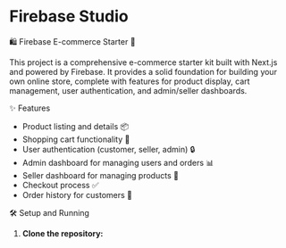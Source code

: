 # Firebase Studio

🛍️ Firebase E-commerce Starter 🚀

This project is a comprehensive e-commerce starter kit built with Next.js and powered by Firebase. It provides a solid foundation for building your own online store, complete with features for product display, cart management, user authentication, and admin/seller dashboards.

✨ Features

- Product listing and details 📦
- Shopping cart functionality 🛒
- User authentication (customer, seller, admin) 🔒
- Admin dashboard for managing users and orders 📊
- Seller dashboard for managing products 💼
- Checkout process ✅
- Order history for customers 📜

🛠️ Setup and Running

1. **Clone the repository:**


